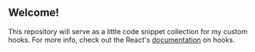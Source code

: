 ## Welcome!

This repository will serve as a little code snippet collection for my custom hooks. For more info, check out the React's [documentation](https://reactjs.org/docs/hooks-reference.html) on hooks.

